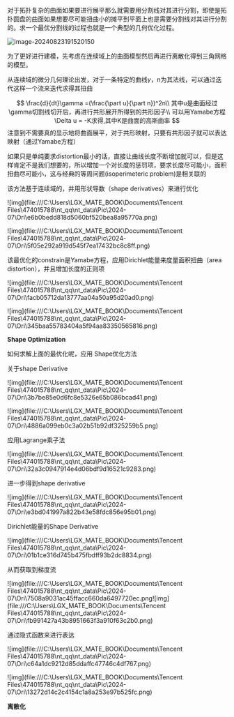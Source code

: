 对于拓扑复杂的曲面如果要进行展平那么就需要用分割线对其进行分割，即使是拓扑圆盘的曲面如果想要尽可能扭曲小的摊平到平面上也是需要分割线对其进行分割的。求一个最优分割线的过程也就是一个典型的几何优化过程。

![image-20240823191520150](C:\Users\LGX_MATE_BOOK\AppData\Roaming\Typora\typora-user-images\image-20240823191520150.png)

为了更好进行建模，先考虑在连续域上的曲面模型然后再进行离散化得到三角网格的模型。

从连续域的微分几何理论出发，对于一条特定的曲线$\gamma$，n为其法线，可以通过迭代这样一个流来迭代求得其扭曲

$$
\frac{d}{dt}\gamma =(\frac{\part u}{\part n})^2n\\
其中u是曲面经过\gamma切割线切开后，再进行共形展开所得到的共形因子\\
可以用Yamabe方程\Delta u = -K求得,其中K是曲面的高斯曲率
$$
注意到不需要真的显示地将曲面展平，对于共形映射，只要有共形因子就可以表达映射（通过Yamabe方程）

如果只是单纯要求distortion最小的话，直接让曲线长度不断增加就可以，但是这样肯定不是我们想要的，所以增加一个对长度的惩罚项，要求长度尽可能小，面积扭曲尽可能小，这与经典的等周问题(isoperimeteric problem)是相关联的

该方法基于连续域的，并用形状导数（shape derivatives）来进行优化

![img](file:///C:\Users\LGX_MATE_BOOK\Documents\Tencent Files\474015788\nt_qq\nt_data\Pic\2024-07\Ori\e6b0bedd818d5060bf520bea8a95770a.png)

![img](file:///C:\Users\LGX_MATE_BOOK\Documents\Tencent Files\474015788\nt_qq\nt_data\Pic\2024-07\Ori\5f05e292a919d545f7ea17432bc8c8ff.png)

该最优化的constrain是Yamabe方程，应用Dirichlet能量来度量面积扭曲（area distortion），并且增加长度的正则项

![img](file:///C:\Users\LGX_MATE_BOOK\Documents\Tencent Files\474015788\nt_qq\nt_data\Pic\2024-07\Ori\facb05712da13777aa04a50a95d20ad0.png)

![img](file:///C:\Users\LGX_MATE_BOOK\Documents\Tencent Files\474015788\nt_qq\nt_data\Pic\2024-07\Ori\345baa55783404a5f94aa83350565816.png)

**Shape Optimization**

如何求解上面的最优化呢，应用 Shape优化方法

关于shape Derivative

![img](file:///C:\Users\LGX_MATE_BOOK\Documents\Tencent Files\474015788\nt_qq\nt_data\Pic\2024-07\Ori\3b7be85e0d6fc8e5326e65b086bcad41.png)

![img](file:///C:\Users\LGX_MATE_BOOK\Documents\Tencent Files\474015788\nt_qq\nt_data\Pic\2024-07\Ori\4886a099eb0c3a02b51b92df325259b5.png)

应用Lagrange乘子法

![img](file:///C:\Users\LGX_MATE_BOOK\Documents\Tencent Files\474015788\nt_qq\nt_data\Pic\2024-07\Ori\32a3c0947914e4d06bdf9d16521c9283.png)

进一步得到shape derivative

![img](file:///C:\Users\LGX_MATE_BOOK\Documents\Tencent Files\474015788\nt_qq\nt_data\Pic\2024-07\Ori\e3bd041997a822b43e58fdc856e95b01.png)

Dirichlet能量的Shape Derivative

![img](file:///C:\Users\LGX_MATE_BOOK\Documents\Tencent Files\474015788\nt_qq\nt_data\Pic\2024-07\Ori\01b1ce316d745b475fbdff93b2dc8834.png)

从而获取到梯度流

![img](file:///C:\Users\LGX_MATE_BOOK\Documents\Tencent Files\474015788\nt_qq\nt_data\Pic\2024-07\Ori\7508a9031ac45ffacc660da6497720ec.png![img](file:///C:\Users\LGX_MATE_BOOK\Documents\Tencent Files\474015788\nt_qq\nt_data\Pic\2024-07\Ori\fb991427a43b8951663f3a910f63c2b0.png)

通过隐式函数来进行表达

![img](file:///C:\Users\LGX_MATE_BOOK\Documents\Tencent Files\474015788\nt_qq\nt_data\Pic\2024-07\Ori\c64a1dc9212d85ddaffc47746c4df767.png)

![img](file:///C:\Users\LGX_MATE_BOOK\Documents\Tencent Files\474015788\nt_qq\nt_data\Pic\2024-07\Ori\13272d14c2c4154c1a8a253e97b525fc.png)

**离散化**

